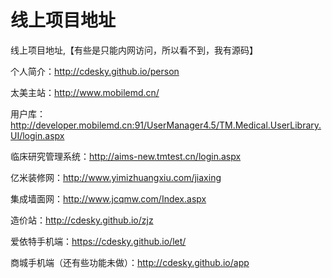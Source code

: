 # 线上项目地址
线上项目地址,【有些是只能内网访问，所以看不到，我有源码】

个人简介：http://cdesky.github.io/person

太美主站：http://www.mobilemd.cn/

用户库：http://developer.mobilemd.cn:91/UserManager4.5/TM.Medical.UserLibrary.UI/login.aspx

临床研究管理系统：http://aims-new.tmtest.cn/login.aspx

亿米装修网：http://www.yimizhuangxiu.com/jiaxing

集成墙面网：http://www.jcqmw.com/Index.aspx

造价站：http://cdesky.github.io/zjz

爱依特手机端：https://cdesky.github.io/let/

商城手机端（还有些功能未做）：http://cdesky.github.io/app
